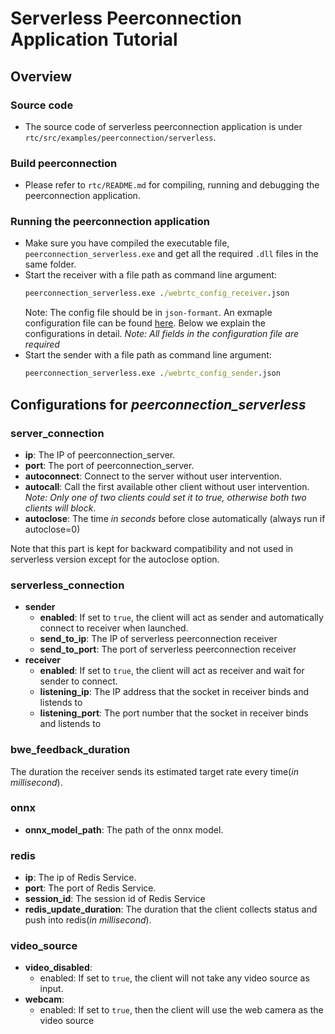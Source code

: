 # Serverless Peerconnection Application Tutorial

## Overview

### **Source code**

* The source code of serverless peerconnection application is under `rtc/src/examples/peerconnection/serverless`.
### **Build peerconnection**
* Please refer to `rtc/README.md` for compiling, running and debugging the peerconnection application.
### **Running the peerconnection application**
* Make sure you have compiled the executable file, `peerconnection_serverless.exe` and get all the required `.dll` files in the same folder.
* Start the receiver with a file path as command line argument:  
    ```cmd
    peerconnection_serverless.exe ./webrtc_config_receiver.json
    ```
    Note: The config file should be in `json-formant`. An exmaple configuration file can be found [here](./webrtc_config_receiver.json).  Below we explain the configurations in detail. *Note: All fields in the configuration file are required*  
* Start the sender with a file path as command line argument:  
    ```cmd
    peerconnection_serverless.exe ./webrtc_config_sender.json
    ```

## Configurations for *peerconnection_serverless*

### **server_connection**
- **ip**: The IP of peerconnection_server.
- **port**: The port of peerconnection_server.
- **autoconnect**: Connect to the server without user intervention.
- **autocall**: Call the first available other client without user intervention. *Note: Only one of two clients could set it to true, otherwise both two clients will block*.
- **autoclose**: The time *in seconds* before close automatically (always run if autoclose=0)
  
Note that this part is kept for backward compatibility and not used in serverless version except for the autoclose option.

### **serverless_connection**
- **sender**
  - **enabled**: If set to `true`, the client will act as sender and automatically connect to receiver when launched.
  - **send_to_ip**: The IP of serverless peerconnection receiver 
  - **send_to_port**: The port of serverless peerconnection receiver
- **receiver**
  - **enabled**: If set to `true`, the client will act as receiver and wait for sender to connect.
  - **listening_ip**: The IP address that the socket in receiver binds and listends to
  - **listening_port**: The port number that the socket in receiver binds and listends to

### **bwe_feedback_duration**
The duration the receiver sends its estimated target rate every time(*in millisecond*).

### **onnx**
- **onnx_model_path**: The path of the onnx model.

### **redis**
- **ip**: The ip of Redis Service.
- **port**: The port of Redis Service.
- **session_id**: The session id of Redis Service
- **redis_update_duration**: The duration that the client collects status and push into redis(*in millisecond*).

### **video_source**
- **video_disabled**:
    - enabled: If set to `true`, the client will not take any video source as input.
- **webcam**:
    - enabled: If set to `true`, then the client will use the web camera as the video source
